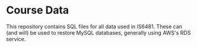 # Course Data
This repository contains SQL files for all data used in IS6481. These can (and will) be used to restore MySQL databases, generally using AWS's RDS service.
